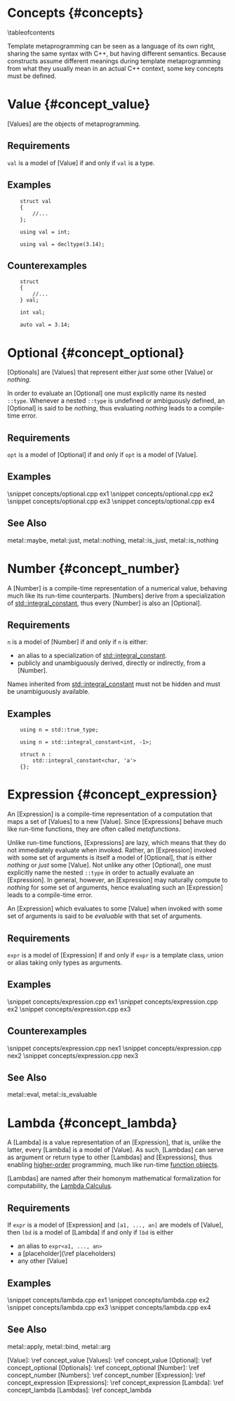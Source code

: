 # Concepts {#concepts}

\tableofcontents

Template metaprogramming can be seen as a language of its own
right, sharing the same syntax with C++, but having different semantics.
Because constructs assume different meanings during template metaprogramming
from what they usually mean in an actual C++ context, some key concepts must be
defined.

Value {#concept_value}
================================================================================

[Values] are the objects of metaprogramming.

## Requirements

`val` is a model of [Value] if and only if `val` is a type.

## Examples

~~~{.cpp}
    struct val
    {
        //...
    };
~~~

~~~{.cpp}
    using val = int;
~~~

~~~{.cpp}
    using val = decltype(3.14);
~~~

## Counterexamples

~~~{.cpp}
    struct
    {
        //...
    } val;
~~~

~~~{.cpp}
    int val;
~~~

~~~{.cpp}
    auto val = 3.14;
~~~

Optional {#concept_optional}
================================================================================

[Optionals] are [Values] that
represent either *just* some other [Value] or *nothing*.

In order to evaluate an [Optional]
one must explicitly name its nested `::type`.
Whenever a nested `::type` is undefined or ambiguously defined,
an [Optional] is said to be *nothing*,
thus evaluating *nothing* leads to a compile-time error.

## Requirements

`opt` is a model of [Optional] if and only if `opt` is a model of [Value].

## Examples

\snippet concepts/optional.cpp ex1
\snippet concepts/optional.cpp ex2
\snippet concepts/optional.cpp ex3
\snippet concepts/optional.cpp ex4

## See Also

metal::maybe, metal::just, metal::nothing, metal::is_just, metal::is_nothing

Number {#concept_number}
================================================================================

A [Number] is a compile-time representation of a numerical value,
behaving much like its run-time counterparts.
[Numbers] derive from a specialization of
[std::integral_constant], thus every [Number] is also an [Optional].

## Requirements

`n` is a model of [Number] if and only if `n` is either:
* an alias to a specialization of [std::integral_constant].
* publicly and unambiguously derived, directly or indirectly, from a [Number].

Names inherited from [std::integral_constant]
must not be hidden and must be unambiguously available.

## Examples

~~~{.cpp}
    using n = std::true_type;
~~~

~~~{.cpp}
    using n = std::integral_constant<int, -1>;
~~~

~~~{.cpp}
    struct n :
        std::integral_constant<char, 'a'>
    {};
~~~

Expression {#concept_expression}
================================================================================

An [Expression] is a compile-time representation of a computation that
maps a set of [Values] to a new [Value].
Since [Expressions] behave much like run-time functions,
they are often called *metafunctions*.

Unlike run-time functions, [Expressions] are lazy,
which means that they do not immediately evaluate when invoked.
Rather, an [Expression] invoked with some set of arguments is
itself a model of [Optional], that is either *nothing* or *just* some [Value].
Not unlike any other [Optional], one must explicitly name the nested `::type`
in order to actually evaluate an [Expression].
In general, however, an [Expression] may naturally compute to
*nothing* for some set of arguments, hence
evaluating such an [Expression] leads to a compile-time error.

An [Expression] which evaluates to some [Value]
when invoked with some set of arguments
is said to be *evaluable* with that set of arguments.

## Requirements

`expr` is a model of [Expression] if and only if `expr` is a template class,
union or alias taking only types as arguments.

## Examples

\snippet concepts/expression.cpp ex1
\snippet concepts/expression.cpp ex2
\snippet concepts/expression.cpp ex3

## Counterexamples

\snippet concepts/expression.cpp nex1
\snippet concepts/expression.cpp nex2
\snippet concepts/expression.cpp nex3

## See Also

metal::eval, metal::is_evaluable

Lambda {#concept_lambda}
================================================================================

A [Lambda] is a value representation of an [Expression],
that is, unlike the latter, every [Lambda] is a model of [Value].
As such, [Lambdas] can serve as argument or return type to other
[Lambdas] and [Expressions], thus enabling
[higher-order] programming, much like run-time [function objects].

[Lambdas] are named after their homonym mathematical formalization for
computability, the [Lambda Calculus].

## Requirements

If `expr` is a model of [Expression] and `[a1, ..., an]` are models of [Value],
then `lbd` is a model of [Lambda] if and only if `lbd` is either
* an alias to `expr<a1, ..., an>`
* a [placeholder](\ref placeholders)
* any other [Value]

## Examples

\snippet concepts/lambda.cpp ex1
\snippet concepts/lambda.cpp ex2
\snippet concepts/lambda.cpp ex3
\snippet concepts/lambda.cpp ex4

## See Also

metal::apply, metal::bind, metal::arg

[Value]:                    \ref concept_value
[Values]:                   \ref concept_value
[Optional]:                 \ref concept_optional
[Optionals]:                \ref concept_optional
[Number]:                   \ref concept_number
[Numbers]:                  \ref concept_number
[Expression]:               \ref concept_expression
[Expressions]:              \ref concept_expression
[Lambda]:                   \ref concept_lambda
[Lambdas]:                  \ref concept_lambda

[std::integral_constant]:   http://en.cppreference.com/w/cpp/types/integral_constant
[higher-order]:             https://en.wikipedia.org/wiki/Higher-order_lambda
[function objects]:         http://en.cppreference.com/w/cpp/utility/functional
[Lambda Calculus]:          https://en.wikipedia.org/wiki/Lambda_calculus#The_lambda_calculus
